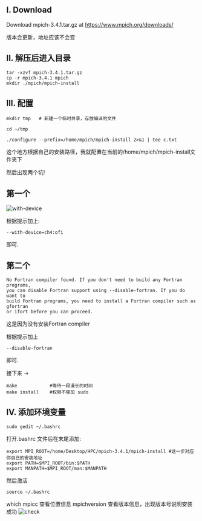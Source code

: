 ## I. Download

Download mpich-3.4.1.tar.gz at https://www.mpich.org/downloads/

版本会更新，地址应该不会变

## II. 解压后进入目录

```shell
tar -xzvf mpich-3.4.1.tar.gz
cp -r mpich-3.4.1 mpich
mkdir ./mpich/mpich-install
```

## III. 配置

```shell
mkdir tmp   # 新建一个临时目录，存放编译的文件

cd ~/tmp

./configure --prefix=/home/mpich/mpich-install 2>&1 | tee c.txt
```

这个地方根据自己的安装路径，我就配置在当前的/home/mpich/mpich-install文件夹下

然后出现两个坑!

## 第一个

![with-device](https://pic1.zhimg.com/80/v2-69590776024dd953171fb11ad6a8ca74_720w.jpg 'screenshot')

根据提示加上:

```shell
--with-device=ch4:ofi
```
即可.

## 第二个
```
No Fortran compiler found. If you don't need to build any Fortran programs, 
you can disable Fortran support using --disable-fortran. If you do want to 
build Fortran programs, you need to install a Fortran compiler such as gfortran
or ifort before you can proceed.
```

这是因为没有安装Fortran compiler

根据提示加上
```shell
--disable-fortran
```

 即可.
 
 接下来 ->
 
 ```shell
make            #等待一段漫长的时间
make install    #权限不够加 sudo
 ```

## IV. 添加环境变量

```shell
sudo gedit ~/.bashrc
```

打开.bashrc 文件后在末尾添加:

```shell
export MPI_ROOT=/home/Desktop/HPC/mpich-3.4.1/mpich-install #这一步对应你自己的安装地址
export PATH=$MPI_ROOT/bin:$PATH
export MANPATH=$MPI_ROOT/man:$MANPATH
```

然后激活

```shell
source ~/.bashrc
```

which mpicc 查看位置信息
mpichversion 查看版本信息，出现版本号说明安装成功
![check](https://pic4.zhimg.com/80/v2-baf33096e0d4b295e1aa44a909d4f9ab_720w.jpg "screenshot")
